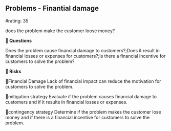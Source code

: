 

## Problems - Finantial damage

#rating: 35


does the problem make the customer loose money?

**💭 Questions**

Does the problem cause financial damage to customers?;Does it result in financial losses or expenses for customers?;Is there a financial incentive for customers to solve the problem?

**🚨 Risks**

🚨Financial Damage
Lack of financial impact can reduce the motivation for customers to solve the problem.

🚨mitigation strategy
Evaluate if the problem causes financial damage to customers and if it results in financial losses or expenses.

🚨contingency strategy
Determine if the problem makes the customer lose money and if there is a financial incentive for customers to solve the problem.




